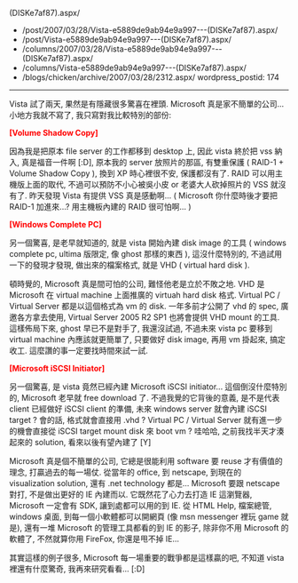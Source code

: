 (DISKe7af87).aspx/
  - /post/2007/03/28/Vista-e5889de9ab94e9a997---(DISKe7af87).aspx/
  - /post/Vista-e5889de9ab94e9a997---(DISKe7af87).aspx/
  - /columns/2007/03/28/Vista-e5889de9ab94e9a997---(DISKe7af87).aspx/
  - /columns/Vista-e5889de9ab94e9a997---(DISKe7af87).aspx/
  - /blogs/chicken/archive/2007/03/28/2312.aspx/
wordpress_postid: 174
---

Vista 試了兩天, 果然是有隱藏很多驚喜在裡頭. Microsoft 真是家不簡單的公司... 小地方我就不寫了, 我只寫對我比較特別的部份:

**<span style="color:red">[Volume Shadow Copy]</span>**

因為我是把原本 file server 的工作都移到 desktop 上, 因此 vista 終於把 vss 納入, 真是福音一件啊 [:D], 原本我的 server 放照片的那區, 有雙重保護 ( RAID-1 + Volume Shadow Copy ), 換到 XP 時心裡很不安, 保護都沒有了. RAID 可以用主機版上面的取代, 不過可以預防不小心被吳小皮 or 老婆大人砍掉照片的 VSS 就沒有了. 昨天發現 Vista 有提供 VSS 真是感動啊... ( Microsoft 你什麼時後才要把 RAID-1 加進來...? 用主機板內建的 RAID 很可怕啊... )

**<span style="color:red">[Windows Complete PC]</span>**

另一個驚喜, 是老早就知道的, 就是 vista 開始內建 disk image 的工具 ( windows complete pc, ultima 版限定, 像 ghost 那樣的東西 ), 這沒什麼特別的, 不過試用一下的發現才發現, 做出來的檔案格式, 就是 VHD ( virtual hard disk ).

頓時覺的, Microsoft 真是間可怕的公司, 難怪他老是立於不敗之地. VHD 是 Microsoft 在 virtual machine 上面推廣的 virtuah hard disk 格式. Virtual PC / Virtual Server 都是以這個格式為 vm 的 disk. 一年多前才公開了 vhd 的 spec, 廣邀各方拿去使用, Virtual Server 2005 R2 SP1 也將會提供 VHD mount 的工具. 這樣佈局下來, ghost 早已不是對手了, 我還沒試過, 不過未來 vista pc 要移到 virtual machine 內應該就更簡單了, 只要做好 disk image, 再用 vm 掛起來, 搞定收工. 這麼讚的事一定要找時間來試一試.

**<span style="color:red">[Microsoft iSCSI Initiator]</span>**

另一個驚喜, 是 vista 竟然已經內建 Microsoft iSCSI initiator... 這個倒沒什麼特別的, Microsoft 老早就 free download 了. 不過我覺的它背後的意義, 是不是代表 client 已經做好 iSCSI client 的準備, 未來 windows server 就會內建 iSCSI target ? 會的話, 格式就會直接用 .vhd ? Virtual PC / Virtual Server 就有進一步的機會直接從 iSCSI target mount disk 來 boot vm ? 哇哈哈, 之前我找半天才湊起來的 solution, 看來以後有望內建了 [Y]

Microsoft 真是個不簡單的公司, 它總是很能利用 software 要 reuse 才有價值的理念, 打贏過去的每一場仗. 從當年的 office, 到 netscape, 到現在的 visualization solution, 還有 .net technology 都是... Microsoft 要跟 netscape 對打, 不是做出更好的 IE 內建而以. 它既然花了心力去打造 IE 這瀏覽器, Microsoft 一定會有 SDK, 讓到處都可以用的到 IE. 從 HTML Help, 檔案總管, windows 桌面, 到每一個小軟體都可以開網頁 (像 msn messenger 裡玩 game 就是), 還有一堆 Microsoft 的管理工具都看的到 IE 的影子, 除非你不用 Microsoft 的軟體了, 不然就算你用 FireFox, 你還是甩不掉 IE...

其實這樣的例子很多, Microsoft 每一場重要的戰爭都是這樣贏的吧, 不知道 vista 裡還有什麼驚奇, 我再來研究看看... [:D]